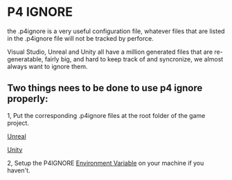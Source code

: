 # P4 IGNORE
the .p4ignore is a very useful configuration file, whatever files that are listed in the .p4ignore file will not be tracked by perforce. 

Visual Studio, Unreal and Unity all have a million generated files that are re-generatable, fairly big, and hard to keep track of and syncronize, we almost always want to ignore them.

## Two things nees to be done to use p4 ignore properly:

1, Put the corresponding .p4ignore files at the root folder of the game project.

<a href="../vendor/unreal/.p4ignore" download>Unreal</a>

<a href="../vendor/unity/.p4ignore" download>Unity</a>

2, Setup the P4IGNORE [Environment Variable](SystemVariable.md) on your machine if you haven't. 
